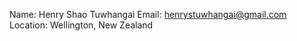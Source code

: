 Name: Henry Shao Tuwhangai
Email: henrystuwhangai@gmail.com
Location: Wellington, New Zealand
<!---
Hestrny/Hestrny is a ✨ special ✨ repository because its `README.md` (this file) appears on your GitHub profile.
You can click the Preview link to take a look at your changes.
--->
